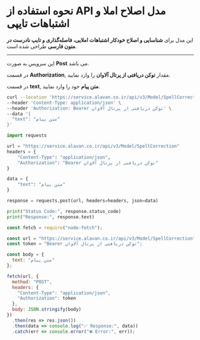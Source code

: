 # نحوه استفاده از API مدل اصلاح املا و اشتباهات تایپی

این مدل برای **شناسایی و اصلاح خودکار اشتباهات املایی، فاصله‌گذاری و تایپ نادرست در متون فارسی** طراحی شده است.

---


این سرویس به صورت **Post** می باشد.

در قسمت **Authorization**, مقدار **توکن دریافتی از پرتال آلاوان** را وارد نمایید.

در قسمت **text**, **متن پیام** خود را وارد نمایید.


```bash
curl --location 'https://service.alavan.co.ir/api/v3/Model/SpellCorrection' \
--header 'Content-Type: application/json' \
--header 'Authorization: Bearer توکن دریافتی از پرتال آلاوان' \
--data '{
  "text": "متن پیام"
}'
```

```python
import requests

url = "https://service.alavan.co.ir/api/v3/Model/SpellCorrection"
headers = {
    "Content-Type": "application/json",
    "Authorization": "Bearer توکن دریافتی از پرتال آلاوان"
}

data = {
    "text": "متن پیام"
}

response = requests.post(url, headers=headers, json=data)

print("Status Code:", response.status_code)
print("Response:", response.text)
```

```javascript
const fetch = require("node-fetch");

const url = "https://service.alavan.co.ir/api/v3/Model/SpellCorrection";
const token = "Bearer توکن دریافتی از پرتال آلاوان";

const body = {
  text: "متن پیام"
};

fetch(url, {
  method: "POST",
  headers: {
    "Content-Type": "application/json",
    "Authorization": token
  },
  body: JSON.stringify(body)
})
  .then(res => res.json())
  .then(data => console.log("✅ Response:", data))
  .catch(err => console.error("❌ Error:", err));
```

